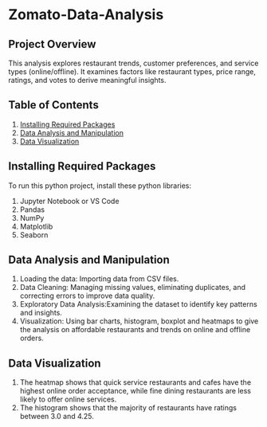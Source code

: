 # Zomato-Data-Analysis
## Project Overview
This analysis explores restaurant trends, customer preferences, and service types (online/offline). It examines factors like restaurant types, price range, ratings, and votes to derive meaningful insights.
## Table of Contents
1. [Installing Required Packages](https://github.com/richasingh-11/zomato-data-analysis/edit/main/README.md#installing-required-packages)
2. [Data Analysis and Manipulation](https://github.com/richasingh-11/zomato-data-analysis/edit/main/README.md#data-analysis-and-manipulation)
3. [Data Visualization](https://github.com/richasingh-11/zomato-data-analysis/edit/main/README.md#data-visualization)
## Installing Required Packages
To run this python project, install these python libraries:
1. Jupyter Notebook or VS Code
2. Pandas
3. NumPy
4. Matplotlib
5. Seaborn
## Data Analysis and Manipulation
1. Loading the data: Importing data from CSV files.
2. Data Cleaning: Managing missing values, eliminating duplicates, and correcting errors to improve data quality. 
3. Exploratory Data Analysis:Examining the dataset to identify key patterns and insights.
4. Visualization: Using bar charts, histogram, boxplot and heatmaps to give the analysis on affordable restaurants and trends on online and offline orders.
## Data Visualization
1. The heatmap shows that quick service restaurants and cafes have the highest online order acceptance, while fine dining restaurants are less likely to offer online services.
2. The histogram shows that the majority of restaurants have ratings between 3.0 and 4.25.

